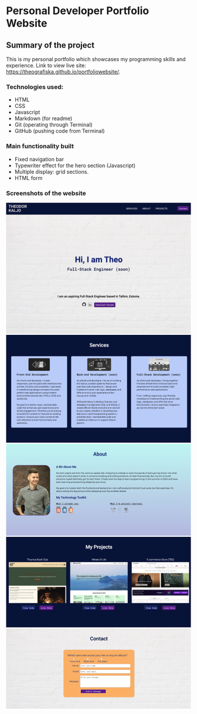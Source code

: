 # Personal Developer Portfolio Website 

## Summary of the project

This is my personal portfolio which showcases my programming skills and experience. Link to view live site: https://theografiska.github.io/portfoliowebsite/.

### Technologies used:
- HTML
- CSS
- Javascript  
- Markdown (for readme)
- Git (operating through Terminal)
- GitHub (pushing code from Terminal)

### Main functionality built
- Fixed navigation bar
- Typewriter effect for the hero section (Javascript)
- Multiple display: grid sections.
- HTML form

### Screenshots of the website

![Screenshot of the hero section](resources/screenshot-1.png)
![Screenshot of the services section](resources/screenshot-2.png)
![Screenshot of the about section](resources/screenshot-2.5.png)
![Screenshot of the projects section](resources/screenshot-3.png)
![Screenshot of the form section](resources/screenshot-4.png)
